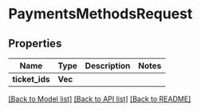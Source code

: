 # PaymentsMethodsRequest

## Properties

Name | Type | Description | Notes
------------ | ------------- | ------------- | -------------
**ticket_ids** | **Vec<i64>** |  | 

[[Back to Model list]](../README.md#documentation-for-models) [[Back to API list]](../README.md#documentation-for-api-endpoints) [[Back to README]](../README.md)


